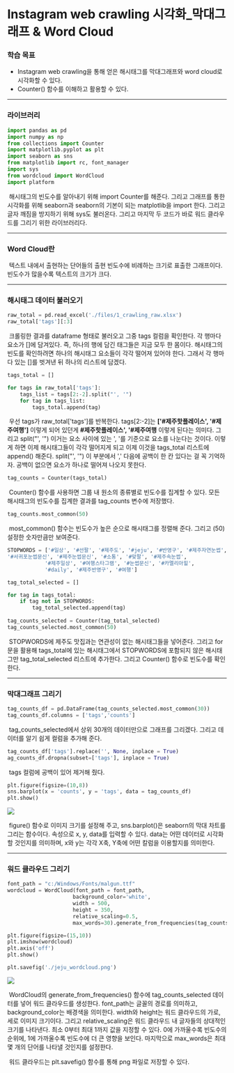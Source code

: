 # Instagram web crawling 시각화_막대그래프 & Word Cloud



### 학습 목표

- Instagram web crawling을 통해 얻은 해시태그를 막대그래프와 word cloud로 시각화할 수 있다.
- Counter() 함수를 이해하고 활용할 수 있다.



---



### 라이브러리

```python
import pandas as pd
import numpy as np
from collections import Counter
import matplotlib.pyplot as plt
import seaborn as sns
from matplotlib import rc, font_manager
import sys
from wordcloud import WordCloud
import platform
```

​	해시태그의 빈도수를 알아내기 위해 import Counter를 해준다. 그리고 그래프를 통한 시각화를 위해 seaborn과 seaborn의 기본이 되는 matplotlib을 import 한다. 그리고 글자 깨짐을 방지하기 위해 sys도 불러온다. 그리고 마지막 두 코드가 바로 워드 클라우드를 그리기 위한 라이브러리다.



---



### Word Cloud란

​	텍스트 내에서 출현하는 단어들의 출현 빈도수에 비례하는 크기로 표출한 그래프이다. 빈도수가 많을수록 텍스트의 크기가 크다.



---



### 해시태그 데이터 불러오기

```python
raw_total = pd.read_excel('./files/1_crawling_raw.xlsx')
raw_total['tags'][:3]
```

​	크롤링한 결과를 dataframe 형태로 불러오고 그중 tags 컬럼을 확인한다. 각 행마다 요소가 []에 담겨있다. 즉, 하나의 행에 담긴 태그들은 지금 모두 한 몸이다. 해시태그의 빈도를 확인하려면 하나의 해시태그 요소들이 각각 떨어져 있어야 한다. 그래서 각 행마다 있는 []를 벗겨낸 뒤 하나의 리스트에 담겠다.



```python
tags_total = []

for tags in raw_total['tags']:
    tags_list = tags[2:-2].split("', '")
    for tag in tags_list:
        tags_total.append(tag)
```

​	우선 tags가 raw_total['tags']를 반복한다. tags[2:-2]는 **['#제주핫플레이스', '#제주여행']** 이렇게 되어 있던게 **#제주핫플레이스', '#제주여행** 이렇게 된다는 의미다. 그리고 split("', '") 이거는 요소 사이에 있는 ', '를 기준으로 요소를 나눈다는 것이다. 이렇게 하면 이제 해시태그들이 각각 떨어지게 되고 이제 이것을  tags_total 리스트에 append() 해준다. split("', '") 이 부분에서 ',' 다음에 공백이 한 칸 있다는 걸 꼭 기억하자. 공백이 없으면 요소가 하나로 떨어져 나오지 못한다.



```python
tag_counts = Counter(tags_total)
```

​	Counter() 함수를 사용하면 그룹 내 원소의 종류별로 빈도수를 집계할 수 있다. 모든 해시태그의 빈도수를 집계한 결과를 tag_counts 변수에 저장했다.



```python
tag_counts.most_common(50)
```

​	most_common() 함수는 빈도수가 높은 순으로 해시태그를 정렬해 준다. 그리고 (50) 설정한 숫자만큼만 보여준다.



```python
STOPWORDS = ['#일상', '#선팔', '#제주도', '#jeju', '#반영구', '#제주자연눈썹',
'#서귀포눈썹문신', '#제주눈썹문신', '#소통', '#맞팔', '#제주속눈썹',
            '#제주일상', '#여행스타그램', '#눈썹문신', '#카멜리아힐',
            '#daily', '#제주반영구', '#여행']

tag_total_selected = []

for tag in tags_total:
    if tag not in STOPWORDS:
        tag_total_selected.append(tag)
        
tag_counts_selected = Counter(tag_total_selected)
tag_counts_selected.most_common(50)
```

​	STOPWORDS에 제주도 맛집과는 연관성이 없는 해시태그들을 넣어준다. 그리고 for문을 활용해 tags_total에 있는 해시태그에서 STOPWORDS에 포함되지 않은 해시태그만 tag_total_selected 리스트에 추가한다. 그리고 Counter() 함수로 빈도수를 확인한다.



---



### 막대그래프 그리기

```python
tag_counts_df = pd.DataFrame(tag_counts_selected.most_common(30))
tag_counts_df.columns = ['tags','counts']
```

​	tag_counts_selected에서 상위 30개의 데이터만으로 그래프를 그리겠다. 그리고 데이터를 알기 쉽게 컬럼을 추가해 준다. 



```python
tag_counts_df['tags'].replace('', None, inplace = True)
ag_counts_df.dropna(subset=['tags'], inplace = True)
```

​	tags 컬럼에 공백이 있어 제거해 줬다.



```python
plt.figure(figsize=(10,8))
sns.barplot(x = 'counts', y = 'tags', data = tag_counts_df)
plt.show()
```

![](E:\Amazing\Bigdata\code\Data_Platform\02_Second\5_Jeju_Hotplace\제주도맛집_해시태그_빈도수_막대그래프.JPG)

​	figure() 함수로 이미지 크기를 설정해 주고, sns.barplot()은 seaborn의 막대 차트를 그리는 함수이다. 속성으로 x, y, data를 입력할 수 있다. data는 어떤 데이터로 시각화할 것인지를 의미하며, x와 y는 각각 X축, Y축에 어떤 칼럼을 이용할지를 의미한다.



---



### 워드 클라우드 그리기

```python
font_path = "c:/Windows/Fonts/malgun.ttf"
wordcloud = WordCloud(font_path = font_path,
                     background_color='white',
                     width = 500,
                     height = 350,
                     relative_scaling=0.5,
                     max_words=30).generate_from_frequencies(tag_counts_selected)

plt.figure(figsize=(15,10))
plt.imshow(wordcloud)
plt.axis('off')
plt.show()

plt.savefig('./jeju_wordcloud.png')
```

![](E:\Amazing\Bigdata\code\Data_Platform\02_Second\5_Jeju_Hotplace\제주도맛집_해시태그_빈도수_워드클라우드.JPG)

​	WordCloud의 generate_from_frequencies() 함수에 tag_counts_selected 데이터를 넣어 워드 클라우드를 생성한다. font_path는 글꼴의 경로를 의미하고, background_color는 배경색을 의미한다. width와 height는 워드 클라우드의 가로, 세로 이미지 크기이다. 그리고 relative_scaling은 워드 클라우드 내 글자들의 상대적인 크기를 나타낸다. 최소 0부터 최대 1까지 값을 지정할 수 있다. 0에 가까울수록 빈도수의 순위에, 1에 가까울수록 빈도수에 더 큰 영향을 보인다. 마지막으로 max_words은 최대 몇 개의 단어를 나타낼 것인지를 설정한다.

​	워드 클라우드는 plt.savefig() 함수를 통해 png 파일로 저장할 수 있다.